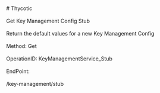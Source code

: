 <br>#     Thycotic</br>
<br>Get Key Management Config Stub</br>
<br>Return the default values for a new Key Management Config</br>
<br>Method: Get</br>
<br>OperationID: KeyManagementService_Stub</br>
<br>EndPoint:</br>
<br>/key-management/stub</br>
